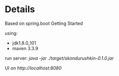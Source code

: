 # Details

Based on spring.boot Getting Started 

using:
* jdk1.8.0_101
* maven 3.3.9

run server:
*java -jar ./target/skondurushkin-0.1.0.jar*

UI on *http://localhost:8080*

